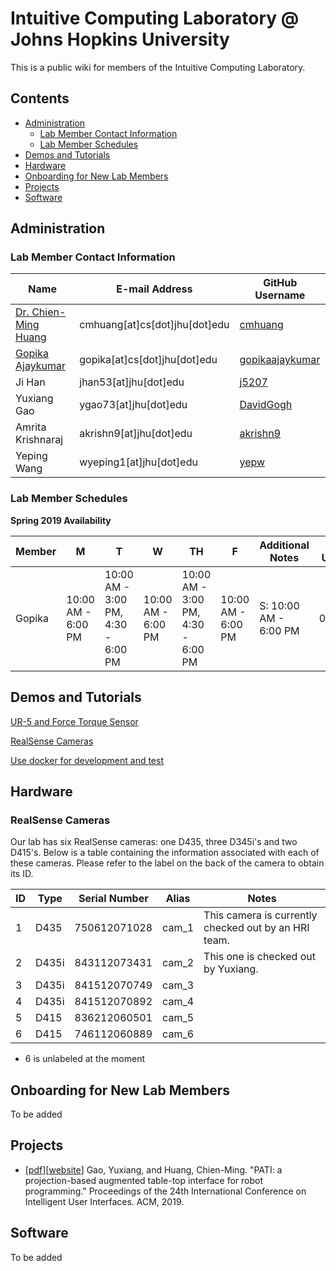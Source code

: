# Intuitive Computing Laboratory @ Johns Hopkins University

This is a public wiki for members of the Intuitive Computing Laboratory.
## Contents
  - [Administration](#administration)
    - [Lab Member Contact Information](#lab-member-contact-information)
    - [Lab Member Schedules](#lab-member-schedules)
  - [Demos and Tutorials](#demos-and-tutorials)
  - [Hardware](#hardware)
  - [Onboarding for New Lab Members](#onboarding-for-new-lab-members)
  - [Projects](#projects)
  - [Software](#software)

## Administration
### Lab Member Contact Information 

|    Name     | E-mail Address | GitHub Username |
| ------------- | ------------- | ------------- |
| [Dr. Chien-Ming Huang](https://www.cs.jhu.edu/~cmhuang/)  | cmhuang[at]cs[dot]jhu[dot]edu  | [cmhuang](https://github.com/cmhuang)  |
| [Gopika Ajaykumar](http://www.cs.jhu.edu/~gopika/)  | gopika[at]cs[dot]jhu[dot]edu  | [gopikaajaykumar](https://github.com/gopikaajaykumar)  |
| Ji Han  | jhan53[at]jhu[dot]edu  | [j5207](https://github.com/j5207)  |
| Yuxiang Gao  | ygao73[at]jhu[dot]edu | [DavidGogh](https://github.com/yuxiang-gao)  |
| Amrita Krishnaraj | akrishn9[at]jhu[dot]edu | [akrishn9](https://github.com/akrishn9) |
| Yeping Wang | wyeping1[at]jhu[dot]edu | [yepw](https://github.com/yepw?tab=repositories) |

### Lab Member Schedules

**Spring 2019 Availability**

|    Member     | M | T | W | TH | F | Additional Notes | Last Updated |
| ------------- | ------------- | ------------- | ------------- | ------------- | ------------- | ------------- | ------------- |
| Gopika | 10:00 AM - 6:00 PM | 10:00 AM - 3:00 PM, 4:30 - 6:00 PM | 10:00 AM - 6:00 PM | 10:00 AM - 3:00 PM, 4:30 - 6:00 PM | 10:00 AM - 6:00 PM | S: 10:00 AM - 6:00 PM | 02/22/19 |

## Demos and Tutorials

[UR-5 and Force Torque Sensor](ur5.md)

[RealSense Cameras](realsense.md)

[Use docker for development and test](docker.md)


## Hardware
### RealSense Cameras
Our lab has six RealSense cameras: one D435, three D345i's and two D415's. Below is a table containing the information associated with each of these cameras. Please refer to the label on the back of the camera to obtain its ID.

| ID | Type | Serial Number | Alias | Notes |
| -- | ----- | ------------- | ----- | ------------------------------------------------- |
| 1 | D435 | 750612071028 | cam_1 | This camera is currently checked out by an HRI team.
| 2 | D435i | 843112073431 | cam_2 | This one is checked out by Yuxiang.
| 3 | D435i | 841512070749 | cam_3 |
| 4 | D435i | 841512070892 | cam_4 |
| 5 | D415 | 836212060501 | cam_5 |
| 6 | D415 | 746112060889 | cam_6 |
* 6 is unlabeled at the moment

## Onboarding for New Lab Members
To be added

## Projects
* \[[pdf](https://dl.acm.org/citation.cfm?id=3302326)\]\[[website](http://intuitivecomputing.github.io/PATI)\] Gao, Yuxiang, and Huang, Chien-Ming. "PATI: a projection-based augmented table-top interface for robot programming." Proceedings of the 24th International Conference on Intelligent User Interfaces. ACM, 2019.

## Software
To be added

